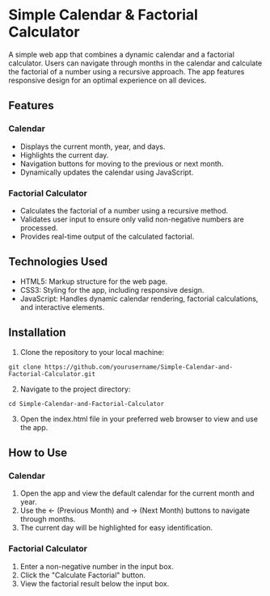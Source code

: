 ﻿# Simple Calendar & Factorial Calculator

A simple web app that combines a dynamic calendar and a factorial calculator. Users can navigate through months in the calendar and calculate the factorial of a number using a recursive approach. The app features responsive design for an optimal experience on all devices.

## Features

### Calendar
+ Displays the current month, year, and days.
+ Highlights the current day.
+ Navigation buttons for moving to the previous or next month.
+ Dynamically updates the calendar using JavaScript.

### Factorial Calculator
+ Calculates the factorial of a number using a recursive method.
+ Validates user input to ensure only valid non-negative numbers are processed.
+ Provides real-time output of the calculated factorial.

## Technologies Used
+ HTML5: Markup structure for the web page.
+ CSS3: Styling for the app, including responsive design.
+ JavaScript: Handles dynamic calendar rendering, factorial calculations, and interactive elements.

## Installation
1.	Clone the repository to your local machine:

``` git clone https://github.com/yourusername/Simple-Calendar-and-Factorial-Calculator.git ```

2.	Navigate to the project directory:

```cd Simple-Calendar-and-Factorial-Calculator```

3.	Open the index.html file in your preferred web browser to view and use the app.

## How to Use
### Calendar
1.	Open the app and view the default calendar for the current month and year.
2.	Use the ← (Previous Month) and → (Next Month) buttons to navigate through months.
3.	The current day will be highlighted for easy identification.
### Factorial Calculator
1.	Enter a non-negative number in the input box.
2.	Click the "Calculate Factorial" button.
3.	View the factorial result below the input box.
